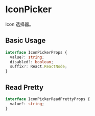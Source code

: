 # IconPicker

Icon 选择器。

## Basic Usage

```ts
interface IconPickerProps {
  value?: string;
  disabled?: boolean;
  suffix?: React.ReactNode;
}
```

<code src="./demos/new-demos/basic.tsx"></code>

## Read Pretty

```ts
interface IconPickerReadPrettyProps {
  value?: string;
}
```

<code src="./demos/new-demos/read-pretty.tsx"></code>

